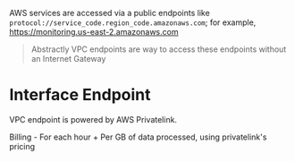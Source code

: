 AWS services are accessed via a public endpoints like `protocol://service_code.region_code.amazonaws.com`;
for example, https://monitoring.us-east-2.amazonaws.com

> Abstractly VPC endpoints are way to access these endpoints without an Internet Gateway

# Interface Endpoint
VPC endpoint is powered by AWS Privatelink.

Billing - For each hour + Per GB of data processed, using privatelink's pricing


 
